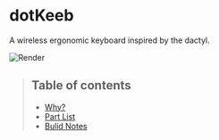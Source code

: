 # dotKeeb

A wireless ergonomic keyboard inspired by the dactyl.

![Render](assets/render.png)
>  ## Table of contents
>  - [Why?](#reasons)
>  - [Part List](#parts)
>  - [Bulid Notes](#build)

